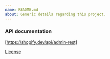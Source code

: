 ```yaml
---
name: README.md
about: Generic details regarding this project.
---
```


### API documentation
[https://shopify.dev/api/admin-rest]

[License](/LICENSE)
